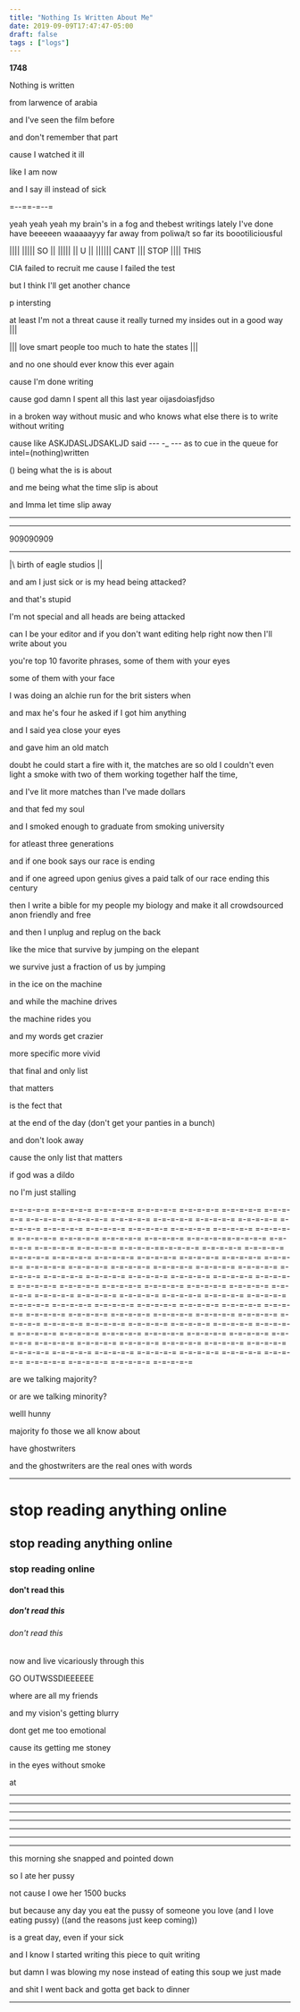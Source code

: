 ```yaml
---
title: "Nothing Is Written About Me"
date: 2019-09-09T17:47:47-05:00
draft: false
tags : ["logs"]
---
```



**1748**

Nothing is written

 from larwence of arabia

 and I've seen the film before

 and don't remember that part

 cause I watched it ill

 like I am now

 and I say ill instead of sick

 =--==-=--=


 yeah yeah yeah my brain's in a fog and thebest writings lately I've done have beeeeen waaaaayyy far away from poliwa/t so far its boootiliciousful

 |||| ||||| SO || ||||| || U || |||||| CANT ||| STOP |||| THIS


 CIA failed to recruit me
 cause I failed the test

 but I think I'll get another chance

 p intersting

 at least I'm not a threat cause it really turned my insides out in a good way |||


 ||| love smart people too much to hate the states |||

 and no one should ever know this ever again

 cause I'm done writing

 cause god damn I spent all this last year oijasdoiasfjdso


 in a broken way without music and who knows what else there is to write without writing

 cause like ASKJDASLJDSAKLJD said _--- -__ --- as to cue in the queue for intel=(nothing)written


() being what the is is about

and me being what the time slip is about

and Imma let time slip away

___

_________________________


 909090909
___


|\ birth of eagle studios ||

and am I just sick or is my head being attacked?

and that's stupid

I'm not special and all heads are being attacked

can I be your editor and if you don't want editing help right now then I'll write about you


you're top 10 favorite phrases, some of them with your eyes

some of them with your face


I was doing an alchie run for the brit sisters when


and max he's four he asked if I got him anything

and I said yea close your eyes

and gave him an old match

doubt he could start a fire with it, the matches are so old I couldn't even light a smoke with two of them working together half the time,

and I've lit more matches than I've made dollars

and that fed my soul

and I smoked enough to graduate from smoking university

for atleast three generations

 and if one book says our race is ending

 and if one agreed upon genius gives a paid talk of our race ending this century

 then I write a bible for my people my biology and make it all crowdsourced anon friendly and free

 and then I unplug and replug on the back

 like the mice that survive by jumping on the elepant

 we survive just a fraction of us by jumping

 in the ice on the machine

 and while the machine drives

 the machine rides you

  and my words get crazier

  more specific more vivid


  that final and only list

  that matters

  is the fect that

  at the end of the day (don't get your panties in a bunch)

  and don't look away

  cause the only list that matters

if god was a dildo

no I'm just stalling


=-=-=-=-= =-=-=-=-= =-=-=-=-= =-=-=-=-= =-=-=-=-= =-=-=-=-= =-=-=-=-= =-=-=-=-= =-=-=-=-= =-=-=-=-= =-=-=-=-= =-=-=-=-= =-=-=-=-= =-=-=-=-= =-=-=-=-=
=-=-=-=-= =-=-=-=-= =-=-=-=-= =-=-=-=-= =-=-=-=-=
=-=-=-=-= =-=-=-=-= =-=-=-=-= =-=-=-=-= =-=-=-=-==-=-=-=-= =-=-=-=-= =-=-=-=-= =-=-=-=-= =-=-=-=-==-=-=-=-= =-=-=-=-= =-=-=-=-= =-=-=-=-= =-=-=-=-=
=-=-=-=-= =-=-=-=-= =-=-=-=-= =-=-=-=-= =-=-=-=-= =-=-=-=-= =-=-=-=-= =-=-=-=-= =-=-=-=-= =-=-=-=-= =-=-=-=-= =-=-=-=-= =-=-=-=-= =-=-=-=-= =-=-=-=-=
=-=-=-=-= =-=-=-=-= =-=-=-=-= =-=-=-=-= =-=-=-=-= =-=-=-=-= =-=-=-=-= =-=-=-=-= =-=-=-=-= =-=-=-=-= =-=-=-=-= =-=-=-=-= =-=-=-=-= =-=-=-=-= =-=-=-=-=
=-=-=-=-= =-=-=-=-= =-=-=-=-= =-=-=-=-= =-=-=-=-=
=-=-=-=-= =-=-=-=-= =-=-=-=-= =-=-=-=-= =-=-=-=-= =-=-=-=-= =-=-=-=-= =-=-=-=-= =-=-=-=-= =-=-=-=-= =-=-=-=-= =-=-=-=-= =-=-=-=-= =-=-=-=-= =-=-=-=-=
=-=-=-=-= =-=-=-=-= =-=-=-=-= =-=-=-=-= =-=-=-=-= =-=-=-=-= =-=-=-=-= =-=-=-=-= =-=-=-=-= =-=-=-=-= =-=-=-=-= =-=-=-=-= =-=-=-=-= =-=-=-=-= =-=-=-=-=
=-=-=-=-= =-=-=-=-= =-=-=-=-= =-=-=-=-= =-=-=-=-= =-=-=-=-= =-=-=-=-= =-=-=-=-= =-=-=-=-= =-=-=-=-=

are we talking majority?

or are we talking minority?


welll hunny

majority fo those we all know about

have ghostwriters

and the ghostwriters are the real ones with words

___





# stop reading anything online

## stop reading anything online

### stop reading online

#### don't read this

##### don't read this


###### don't read this

now and live vicariously through this

GO OUTWSSDIEEEEEE

where are all my friends

and my vision's getting blurry

dont get me too emotional

cause its getting me stoney

in the eyes without smoke

at

_________________________
_________________________
_________________________
_________________________
_________________________
_________________________
_________________________


  this morning she snapped and pointed down

  so I ate her pussy

  not cause I owe her 1500 bucks

  but because any day you eat the pussy of someone you love (and I love eating pussy) ((and the reasons just keep coming))

  is a great day,
  even if your sick

  and I know I started writing this piece to quit writing

  but damn I was blowing my nose instead of eating this soup we just made

  and shit I went back and gotta get back to dinner


_______________

